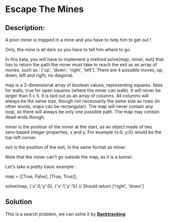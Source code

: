 # Escape The Mines

## Description:

A poor miner is trapped in a mine and you have to help him to get out !

Only, the mine is all dark so you have to tell him where to go.

In this kata, you will have to implement a method solve(map, miner, exit) that has to return the path the miner must take to reach the exit as an array of moves, such as : ['up', 'down', 'right', 'left']. There are 4 possible moves, up, down, left and right, no diagonal.

map is a 2-dimensional array of boolean values, representing squares. false for walls, true for open squares (where the miner can walk). It will never be larger than 5 x 5. It is laid out as an array of columns. All columns will always be the same size, though not necessarily the same size as rows (in other words, maps can be rectangular). The map will never contain any loop, so there will always be only one possible path. The map may contain dead-ends though.

miner is the position of the miner at the start, as an object made of two zero-based integer properties, x and y. For example {x:0, y:0} would be the top-left corner.

exit is the position of the exit, in the same format as miner.

Note that the miner can't go outside the map, as it is a tunnel.

Let's take a pretty basic example :

map = [[True, False],
    [True, True]];

solve(map, {'x':0,'y':0}, {'x':1,'y':1})
// Should return ['right', 'down']

## Solution
This is a search problem, we can solve it by **[Backtracking](https://en.wikipedia.org/wiki/Backtracking)**